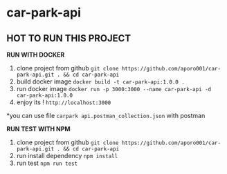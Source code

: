 # car-park-api

## HOT TO RUN THIS PROJECT

**RUN WITH DOCKER**

1. clone project from github
   `git clone https://github.com/aporo001/car-park-api.git . && cd car-park-api`
2. build docker image
   `docker build -t car-park-api:1.0.0 .`
3. run docker image
   `docker run -p 3000:3000 --name car-park-api -d car-park-api:1.0.0`
4. enjoy its !
   `http://localhost:3000`

*you can use file `carpark api.postman_collection.json` with postman

**RUN TEST WITH NPM**

1.  clone project from github
    `git clone https://github.com/aporo001/car-park-api.git . && cd car-park-api`
2.  run install dependency
    `npm install`
3.  run test
    `npm run test`
